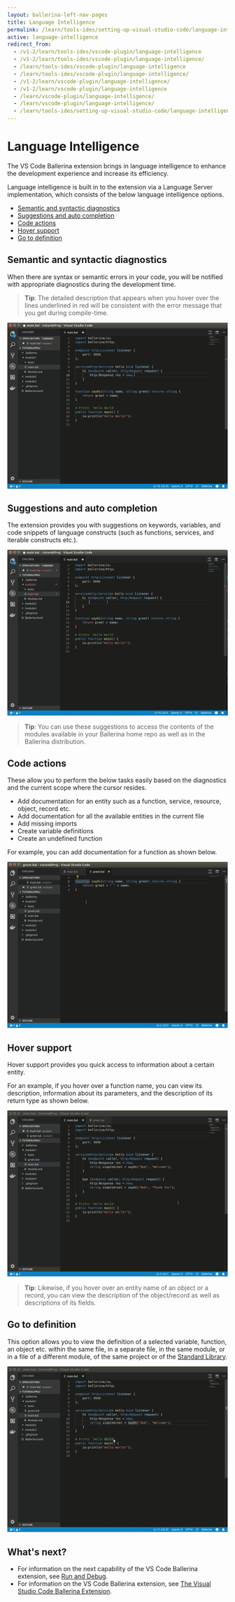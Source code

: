 ```yaml
---
layout: ballerina-left-nav-pages
title: Language Intelligence
permalink: /learn/tools-ides/setting-up-visual-studio-code/language-intelligence/
active: language-intelligence
redirect_from:
  - /v1-2/learn/tools-ides/vscode-plugin/language-intelligence
  - /v1-2/learn/tools-ides/vscode-plugin/language-intelligence/
  - /learn/tools-ides/vscode-plugin/language-intelligence
  - /learn/tools-ides/vscode-plugin/language-intelligence/
  - /v1-2/learn/vscode-plugin/language-intelligence/
  - /v1-2/learn/vscode-plugin/language-intelligence
  - /learn/vscode-plugin/language-intelligence/
  - /learn/vscode-plugin/language-intelligence/
  - /learn/tools-ides/setting-up-visual-studio-code/language-intelligence
---
```


# Language Intelligence

The VS Code Ballerina extension brings in language intelligence to enhance the development experience and increase its efficiency.

Language intelligence is built in to the extension via a Language Server implementation, which consists of the below language intelligence options.

- [Semantic and syntactic diagnostics](#semantic-and-syntactic-diagnostics)
- [Suggestions and auto completion](#suggestions-and-auto-completion)
- [Code actions](#code-actions)
- [Hover support](#hover-support)
- [Go to definition](#go-to-definition)

## Semantic and syntactic diagnostics

When there are syntax or semantic errors in your code, you will be notified with appropriate diagnostics during the development time. 

> **Tip**: The detailed description that appears when you hover over the lines underlined in red will be consistent with the error message that you get during compile-time.

![Semantic and syntactic diagnostics](/learn/images/semantic-and-syntactic.gif)

## Suggestions and auto completion

The extension provides you with suggestions on keywords, variables, and code snippets of language constructs (such as functions, services, and iterable constructs etc.).

![Suggestions and auto completion](/learn/images/suggestions.gif)

> **Tip**: You can use these suggestions to access the contents of the modules available in your Ballerina home repo as well as in the Ballerina distribution.

## Code actions

These allow you to perform the below tasks easily based on the diagnostics and the current scope where the cursor resides. 

- Add documentation for an entity such as a function, service, resource, object, record etc.
- Add documentation for all the available entities in the current file
- Add missing imports 
- Create variable definitions
- Create an undefined function

For example, you can add documentation for a function as shown below.

 ![Code actions](/learn/images/code-actions.gif)

## Hover support

 Hover support provides you quick access to information about a certain entity. 
 
 For an example, if you hover over a function name, you can view its description, information about its parameters, and the description of its return type as shown below.

  ![Hover support](/learn/images/hover-support.gif)
 
 > **Tip**: Likewise, if you hover over an entity name of an object or a record, you can view the description of the object/record as well as descriptions of its fields.

## Go to definition

This option allows you to view the definition of a selected variable, function, an object etc. within the same file, in a separate file, in the same module, or in a file of a different module, of the same project or of the [Standard Library](/learn/api-docs/ballerina/).

![Go to definition](/learn/images/go-to-definition-vscode.gif)

## What's next?

 - For information on the next capability of the VS Code Ballerina extension, see [Run and Debug](/learn/vscode-plugin/run-and-debug).
 - For information on the VS Code Ballerina extension, see [The Visual Studio Code Ballerina Extension](/learn/vscode-plugin).